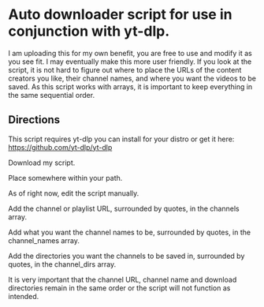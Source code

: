 # Auto downloader script for use in conjunction with yt-dlp.

I am uploading this for my own benefit, you are free to use and modify it as you see fit.
I may eventually make this more user friendly.
If you look at the script, it is not hard to figure out where to place the URLs of the content creators you like, their channel names, and where you want the videos to be saved.
As this script works with arrays, it is important to keep everything in the same sequential order.

## Directions

This script requires yt-dlp you can install for your distro or get it here: https://github.com/yt-dlp/yt-dlp

Download my script.

Place somewhere within your path.

As of right now, edit the script manually.

Add the channel or playlist URL, surrounded by quotes, in the channels array.

Add what you want the channel names to be, surrounded by quotes, in the channel_names array.

Add the directories you want the channels to be saved in, surrounded by quotes, in the channel_dirs array.

It is very important that the channel URL, channel name and download directories remain in the same order or the script will not function as intended.

